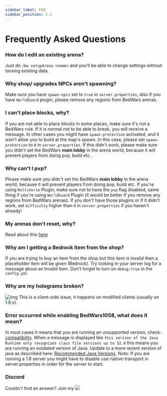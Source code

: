 ```yaml
---
sidebar_label: FAQ
sidebar_position: 1.2
---
```

# Frequently Asked Questions

### How do I edit an existing arena?
Just do `/bw setupArena <name>` and you'll be able to change settings without loosing existing data.

### Why shop/ upgrades NPCs aren't spawning?
Make sure you have `spawn-npcs` set to `true` in `server.properties`, also if you have `WorldGuard` plugin, please remove any regions from BedWars arenas.

### I can't place blocks, why?
If you are not able to place blocks in some places, make sure it's not a BedWars rule. If it is normal not to be able to break, you will receive a message. In other cases you might have `spawn-protection` activated, and it won't allow you to build at the map's spawn. In this case, please set `spawn-protection` to `0` in `server.properties`. If this didn't work, please make sure you didn't set the BedWars **main lobby** in the arena world, because it will prevent players from doing pvp, build etc..

### Why can't I pvp?
Please make sure you didn't set the BedWars **main lobby** in the arena world, because it will prevent players from doing pvp, build etc. If you're using `MultiVerse` Plugin, make sure not to have the `pvp` flag disabled, same thing if you're using `WorldGuard` Plugin (it would be better if you remove any regions from BedWars arenas). If you don't have those plugins or if it didn't work, set `difficulty` higher than `0` in `server.properties` if you haven't already!

### My arenas don't reset, why?
Read about this [here](setup/creating-arenas#map-resetting-system)

### Why am I getting a Bedrock item from the shop?
If you are trying to buy an item from the shop but this item is invalid then a placeholder item will be given (Bedrock). Try looking in your server log for a message about an Invalid Item. Don't forget to turn on `debug:true` in the `config.yml` 

### Why are my holograms broken?
![img](https://i.imgur.com/IYzHdK6.jpg?1)
This is a client-side issue, it happens on modified clients (usually on 1.8.x).

### Error occurred while enabling BedWars1058, what does it mean?
In most cases it means that you are running an unsupported version, check: [compatibility](compatibility#supported-versions).
When a message is displayed like ``this version of the Java Runtime only recognizes class file versions up to 52.0`` this means you are running an outdated version of Java. Update to a more recent version of java as described here: [Recommended Java Versions](compatibility#recommended-java-versions).
Note: If you are running a 1.8 server you might have to disable use-native-transport in server.properties in order for the server to start.


### Discord
Couldn't find an answer? Join my <a href= "https://discord.gg/XdJfN2X"><img src="https://discordapp.com/api/guilds/201345265821679617/widget.png"/></a>
